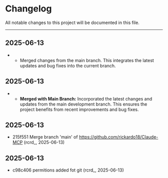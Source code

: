 # Changelog

All notable changes to this project will be documented in this file.

--- 

## 2025-06-13

- *   Merged changes from the main branch. This integrates the latest updates and bug fixes into the current branch.


## 2025-06-13

- *   **Merged with Main Branch:** Incorporated the latest changes and updates from the main development branch. This ensures the project benefits from recent improvements and bug fixes.


## 2025-06-13

- 215f551 Merge branch 'main' of https://github.com/rickardo18/Claude-MCP (rcrd_, 2025-06-13)

## 2025-06-13

- c98c406 permitions added fot git (rcrd_, 2025-06-13)

